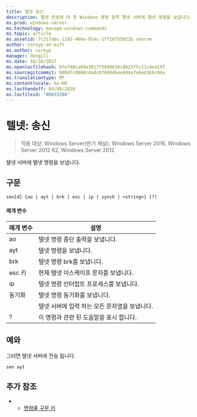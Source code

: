 ```yaml
---
title: 텔넷 송신
description: 텔넷 전송에 대 한 Windows 명령 항목 텔넷 서버에 텔넷 명령을 보냅니다.
ms.prod: windows-server
ms.technology: manage-windows-commands
ms.topic: article
ms.assetid: 7c217abc-1182-466e-914c-1ff16755021b vhorne
author: coreyp-at-msft
ms.author: coreyp
manager: dongill
ms.date: 10/16/2017
ms.openlocfilehash: 6fef48ca04a3817f58d063bc8b23f5c11c4ea197
ms.sourcegitcommit: b00d7c8968c4adc8f699dbee694afe6ed36bc9de
ms.translationtype: MT
ms.contentlocale: ko-KR
ms.lasthandoff: 04/08/2020
ms.locfileid: "80833286"
---
```

# <a name="telnet-send"></a>텔넷: 송신

>적용 대상: Windows Server(반기 채널), Windows Server 2016, Windows Server 2012 R2, Windows Server 2012

텔넷 서버에 텔넷 명령을 보냅니다.   

## <a name="syntax"></a>구문  
```  
sen[d] {ao | ayt | brk | esc | ip | synch | <string>} [?]  
```  
#### <a name="parameters"></a>매개 변수  

| 매개 변수 |                     설명                      |
|-----------|------------------------------------------------------|
|    ao     |       텔넷 명령 중단 출력을 보냅니다.        |
|    ayt    |       텔넷 명령을 보냅니다.       |
|    brk    |            텔넷 명령 brk를 보냅니다.            |
|    esc 키    |      현재 텔넷 이스케이프 문자를 보냅니다.      |
|    ip     |     텔넷 명령 인터럽트 프로세스를 보냅니다.     |
|   동기화   |           텔넷 명령 동기화를 보냅니다.           |
| <string>  | 텔넷 서버에 입력 하는 모든 문자열을 보냅니다. |
|     ?     |     이 명령과 관련 된 도움말을 표시 합니다.      |

## <a name="examples"></a><a name=BKMK_Examples></a>예와  
그러면 텔넷 서버에 전송 됩니다.  
```  
sen ayt  
```  
## <a name="additional-references"></a>추가 참조  
-   - [명령줄 구문 키](command-line-syntax-key.md)  
